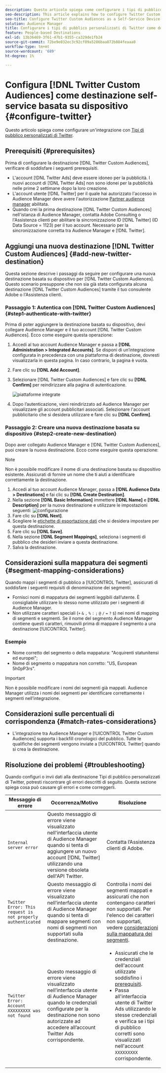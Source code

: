 ```yaml
---
description: Questo articolo spiega come configurare i tipi di pubblico personalizzati di Twitter per le integrazioni nuove ed esistenti.
seo-description: This article explains how to configure Twitter Custom Audiences for both new and existing integrations.
seo-title: Configure Twitter Custom Audiences as a Self-Service Device-Based Destination
solution: Audience Manager
title: Configurare i tipi di pubblico personalizzati di Twitter come destinazione self-service basata su dispositivi
feature: People-based Destinations
exl-id: 13b36469-3f61-47b1-9355-ca329de1fb24
source-git-commit: 72be9e032ec3c92cf09a5286baa872b884feaaa0
workflow-type: tm+mt
source-wordcount: '689'
ht-degree: 1%

---
```


# Configura [!DNL Twitter Custom Audiences] come destinazione self-service basata su dispositivo {#configure-twitter}

Questo articolo spiega come configurare un&#39;integrazione con [Tipi di pubblico personalizzati di Twitter](https://business.twitter.com/en/help/campaign-setup/campaign-targeting/custom-audiences.html).

## Prerequisiti {#prerequisites}

Prima di configurare la destinazione [!DNL Twitter Custom Audiences], verificare di soddisfare i seguenti prerequisiti.

* L&#39;account [!DNL Twitter Ads] deve essere idoneo per la pubblicità. I nuovi account di [!DNL Twitter Ads] non sono idonei per la pubblicità nelle prime 2 settimane dopo la loro creazione.
* L&#39;account utente [!DNL Twitter] per il quale hai autorizzato l&#39;accesso in Audience Manager deve avere l&#39;autorizzazione [Partner audience manager](https://business.twitter.com/en/help/troubleshooting/multi-user-login-faq.html#accesslevels) abilitata.
* Quando crei la prima destinazione [!DNL Twitter Custom Audiences] nell&#39;istanza di Audience Manager, contatta Adobe Consulting o l&#39;Assistenza clienti per abilitare la sincronizzazione ID [!DNL Twitter] (ID Data Source = 1123) per il tuo account. Necessario per la sincronizzazione corretta tra Audience Manager e [!DNL Twitter].

## Aggiungi una nuova destinazione [!DNL Twitter Custom Audiences] {#add-new-twitter-destination}

Questa sezione descrive i passaggi da seguire per configurare una nuova destinazione basata su dispositivo per [!DNL Twitter Custom Audiences]. Questo scenario presuppone che non sia già stata configurata alcuna destinazione [!DNL Twitter Custom Audiences] tramite il tuo consulente Adobe o l&#39;Assistenza clienti.

### Passaggio 1: Autentica con [!DNL Twitter Custom Audiences] {#step1-authenticate-with-twitter}

Prima di poter aggiungere la destinazione basata su dispositivo, devi collegare Audience Manager e il tuo account [!DNL Twitter Custom Audiences]. Ecco come eseguire questa operazione:

1. Accedi al tuo account Audience Manager e passa a **[!DNL Administration > Integrated Accounts]**. Se disponi di un’integrazione configurata in precedenza con una piattaforma di destinazione, dovresti visualizzarla in questa pagina. In caso contrario, la pagina è vuota.
1. Fare clic su **[!DNL Add Account]**.
1. Selezionare [!DNL Twitter Custom Audiences] e fare clic su **[!DNL Confirm]** per reindirizzare alla pagina di autenticazione.

   ![piattaforme integrate](assets/dbd-integrated-platforms.png)

1. Dopo l’autenticazione, vieni reindirizzato ad Audience Manager per visualizzare gli account pubblicitari associati. Selezionare l&#39;account pubblicitario che si desidera utilizzare e fare clic su **[!DNL Confirm]**.

### Passaggio 2: Creare una nuova destinazione basata su dispositivo {#step2-create-new-destination}

Dopo aver collegato Audience Manager e [!DNL Twitter Custom Audiences], puoi creare la nuova destinazione. Ecco come eseguire questa operazione:

>[!NOTE]
>
>Non è possibile modificare il nome di una destinazione basata su dispositivo esistente. Assicurati di fornire un nome che ti aiuti a identificare correttamente la destinazione.

1. Accedi al tuo account Audience Manager, passa a **[!DNL Audience Data > Destinations]** e fai clic su **[!DNL Create Destination]**.
1. Nella sezione **[!DNL Basic Information]** immettere **[!DNL Name]** e **[!DNL Description]** per la nuova destinazione e utilizzare le impostazioni seguenti: ![configurazione](assets/dbd-new-basic.png)
1. Fare clic su **[!DNL Next]**.
1. Scegliere le [etichette di esportazione dati](/help/using/features/data-export-controls.md#controls-labels) che si desidera impostare per questa destinazione.
1. Fare clic su **[!DNL Save]**.
1. Nella sezione **[!DNL Segment Mappings]**, seleziona i segmenti di pubblico che desideri inviare a questa destinazione.
1. Salva la destinazione.

## Considerazioni sulla mappatura dei segmenti {#segment-mapping-considerations}

Quando mappi i segmenti di pubblico a [!UICONTROL Twitter], assicurati di soddisfare i seguenti requisiti di denominazione dei segmenti:

* Fornisci nomi di mappatura dei segmenti leggibili dall’utente. È consigliabile utilizzare lo stesso nome utilizzato per i segmenti di Audience Manager.
* Non utilizzare caratteri speciali (`+` `&` `,` `%` `:` `;` `@` `/` `=` `?` `$`) nei nomi di mapping di segmenti e segmenti. Se il nome del segmento Audience Manager contiene questi caratteri, rimuovili prima di mappare il segmento a una destinazione [!UICONTROL Twitter].

### Esempio

* Nome corretto del segmento o della mappatura: &quot;Acquirenti statunitensi ed europei&quot;;
* Nome di segmento o mappatura non corretto: &quot;US, European 5h0pP3rs&quot;.

>[!IMPORTANT]
>
>Non è possibile modificare i nomi dei segmenti già mappati. Audience Manager utilizza i nomi dei segmenti per identificare correttamente i segmenti nell’integrazione.

## Considerazioni sulle percentuali di corrispondenza {#match-rates-considerations}

* L&#39;integrazione tra Audience Manager e [!UICONTROL Twitter Custom Audiences] supporta i backfill cronologici del pubblico. Tutte le qualifiche dei segmenti vengono inviate a [!UICONTROL Twitter] quando si crea la destinazione.

## Risoluzione dei problemi {#troubleshooting}

Quando configuri o invii dati alla destinazione Tipi di pubblico personalizzati di Twitter, potresti riscontrare gli errori descritti di seguito. Questa sezione spiega cosa può causare gli errori e come correggerli.

| Messaggio di errore | Occorrenza/Motivo | Risoluzione |
|---|---|---|
| `Internal server error` | Questo messaggio di errore viene visualizzato nell&#39;interfaccia utente di Audience Manager quando si tenta di aggiungere un nuovo account [!DNL Twitter] utilizzando una versione obsoleta dell&#39;API Twitter. | Contatta l’Assistenza clienti di Adobe. |
| `Twitter Error: This request is not properly authenticated` | Questo messaggio di errore viene visualizzato nell’interfaccia utente di Audience Manager quando si tenta di mappare segmenti con nomi di segmenti non supportati sulla destinazione. | Controlla i nomi dei segmenti mappati e assicurati che non contengano caratteri non supportati. Per l&#39;elenco dei caratteri non supportati, vedere [considerazioni sulla mappatura dei segmenti](#segment-mapping-considerations). |
| `Twitter Error: Account XXXXXXXXX was not found` | Questo messaggio di errore viene visualizzato nell’interfaccia utente di Audience Manager quando le credenziali configurate per la destinazione non sono autorizzate ad accedere all’account Twitter Ads corrispondente. | <ul><li>Assicurati che le credenziali dell&#39;account utilizzate soddisfino i [prerequisiti](#prerequisites).</li><li>Passa all&#39;interfaccia utente di Twitter Ads utilizzando le stesse credenziali e verifica se i tipi di pubblico corretti sono visualizzati nell&#39;account `XXXXXXXXX` corrispondente. </li></ul> |